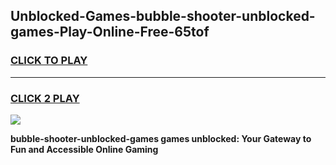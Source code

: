 
## Unblocked-Games-bubble-shooter-unblocked-games-Play-Online-Free-65tof
<h3>
<a href="https://premium76.site?title=bubble-shooter-unblocked-games&ref=26A">CLICK TO PLAY</a></h3>
<hr>

<h3>
<a href="https://premium76.site?title=bubble-shooter-unblocked-games&ref=26A">CLICK 2 PLAY</a>
  
</h3>

<a href="https://premium76.site?title=bubble-shooter-unblocked-games&ref=26A"><img src="https://clearcache.store/games.png"></a>


**bubble-shooter-unblocked-games games unblocked: Your Gateway to Fun and Accessible Online Gaming**
